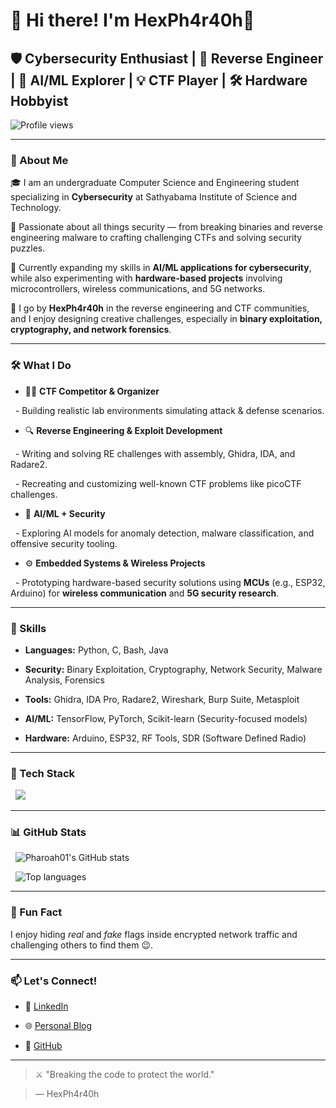 # 👋 Hi there! I'm HexPh4r40h👾



## 🛡️ Cybersecurity Enthusiast | 🧠 Reverse Engineer | 🤖 AI/ML Explorer | 💡 CTF Player | 🛠️ Hardware Hobbyist



![Profile views](https://komarev.com/ghpvc/?username=Pharoah01&label=Profile%20Views&color=blueviolet&style=flat-square)



---



### 🚀 About Me



🎓 I am an undergraduate Computer Science and Engineering student specializing in **Cybersecurity** at Sathyabama Institute of Science and Technology.



🔐 Passionate about all things security — from breaking binaries and reverse engineering malware to crafting challenging CTFs and solving security puzzles.



🧠 Currently expanding my skills in **AI/ML applications for cybersecurity**, while also experimenting with **hardware-based projects** involving microcontrollers, wireless communications, and 5G networks.



👾 I go by **HexPh4r40h** in the reverse engineering and CTF communities, and I enjoy designing creative challenges, especially in **binary exploitation, cryptography, and network forensics**.



---



### 🛠️ What I Do



- 🏴‍☠️ **CTF Competitor & Organizer** 

  - Building realistic lab environments simulating attack & defense scenarios.



- 🔍 **Reverse Engineering & Exploit Development**  

  - Writing and solving RE challenges with assembly, Ghidra, IDA, and Radare2.

  - Recreating and customizing well-known CTF problems like picoCTF challenges.



- 🤖 **AI/ML + Security**  

  - Exploring AI models for anomaly detection, malware classification, and offensive security tooling.



- ⚙️ **Embedded Systems & Wireless Projects**  

  - Prototyping hardware-based security solutions using **MCUs** (e.g., ESP32, Arduino) for **wireless communication** and **5G security research**.



---



### 🧩 Skills



- **Languages:** Python, C, Bash, Java  

- **Security:** Binary Exploitation, Cryptography, Network Security, Malware Analysis, Forensics  

- **Tools:** Ghidra, IDA Pro, Radare2, Wireshark, Burp Suite, Metasploit  

- **AI/ML:** TensorFlow, PyTorch, Scikit-learn (Security-focused models)  

- **Hardware:** Arduino, ESP32, RF Tools, SDR (Software Defined Radio)



---



### 🧰 Tech Stack



<p align="center">

  <img src="https://skillicons.dev/icons?i=python,c,java,bash,linux,arduino,raspberrypi,github,git,ghidra,ida,radare2,wireshark,burpsuite,tensorflow,pytorch" />

</p>



---



### 📊 GitHub Stats



<p align="center">

  <img src="https://github-readme-stats.vercel.app/api?username=Pharoah01&show_icons=true&theme=radical" alt="Pharoah01's GitHub stats" />

  <img src="https://github-readme-stats.vercel.app/api/top-langs/?username=Pharoah01&layout=compact&theme=radical" alt="Top languages" />

</p>



---



### 📢 Fun Fact



I enjoy hiding *real* and *fake* flags inside encrypted network traffic and challenging others to find them 😉.



---



### 📫 Let's Connect!



- 🔗 [LinkedIn](https://www.linkedin.com/in/elavarasan-t-a5971b2a5)  

- 🌐 [Personal Blog](https://pharoah.in.net/pages/blog)  

- 🐙 [GitHub](https://github.com/Pharoah01)



---



> ⚔️ "Breaking the code to protect the world."  

> — HexPh4r40h

